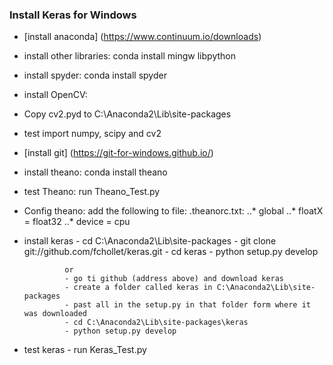 ### Install Keras for Windows

* [install anaconda] (https://www.continuum.io/downloads)
* install other libraries:  conda install mingw libpython
* install spyder: conda install spyder
* install OpenCV:
* Copy cv2.pyd to C:\Anaconda2\Lib\site-packages
* test import numpy, scipy and cv2
* [install git] (https://git-for-windows.github.io/)
* install theano: conda install theano
* test Theano: run Theano_Test.py
* Config theano:
 add the following to file: .theanorc.txt: 
   ..* global
   ..* floatX = float32
   ..* device = cpu
 
* install keras
               - cd C:\Anaconda2\Lib\site-packages
               - git clone git://github.com/fchollet/keras.git
               - cd keras
               - python setup.py develop
 
               or
               - go ti github (address above) and download keras
               - create a folder called keras in C:\Anaconda2\Lib\site-packages
               - past all in the setup.py in that folder form where it was downloaded
               - cd C:\Anaconda2\Lib\site-packages\keras
               - python setup.py develop
 
* test keras
               - run Keras_Test.py
 
